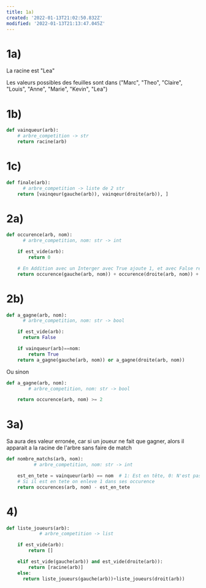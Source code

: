 ```yaml
---
title: 1a)
created: '2022-01-13T21:02:50.832Z'
modified: '2022-01-13T21:13:47.045Z'
---
```


# 1a)
La racine est "Lea"

Les valeurs possibles des feuilles sont dans ("Marc", "Theo", "Claire", "Louis", "Anne", "Marie", "Kevin", "Lea")

# 1b)

```python
def vainqueur(arb):
    # arbre_competition -> str
    return racine(arb)
```

# 1c)

```python
def finale(arb):
      # arbre_competition -> liste de 2 str
    return [vainqeur(gauche(arb)), vainqeur(droite(arb)), ]
```

# 2a)

```python
def occurence(arb, nom):
      # arbre_competition, nom: str -> int 

    if est_vide(arb):
        return 0

    # En Addition avec un Interger avec True ajoute 1, et avec False restera le même 0
    return occurence(gauche(arb, nom)) + occurence(droite(arb, nom)) + (vainqueur(arb) == nom)
```


# 2b)

```python
def a_gagne(arb, nom):
      # arbre_competition, nom: str -> bool

    if est_vide(arb):
      return False

    if vainqueur(arb)==nom:
        return True
    return a_gagne(gauche(arb, nom)) or a_gagne(droite(arb, nom))
```

Ou sinon 


```python
def a_gagne(arb, nom):
        # arbre_competition, nom: str -> bool

    return occurence(arb, nom) >= 2
```

# 3a)
Sa aura des valeur erronée, car si un joueur ne fait que gagner, alors il apparait a la racine de l'arbre sans faire de match

```python
def nombre_matchs(arb, nom):
          # arbre_competition, nom: str -> int

    est_en_tete = vainqueur(arb) == nom  # 1: Est en tête, 0: N'est pas en tête
    # Si il est en tete on enleve 1 dans ses occurence
    return occurences(arb, nom) - est_en_tete
```

# 4)
```py
def liste_joueurs(arb):
            # arbre_competition -> list

    if est_vide(arb):
        return []

    elif est_vide(gauche(arb)) and est_vide(droite(arb)):
        return [racine(arb)]
    else: 
      return liste_joueurs(gauche(arb))+liste_joueurs(droit(arb))
```
